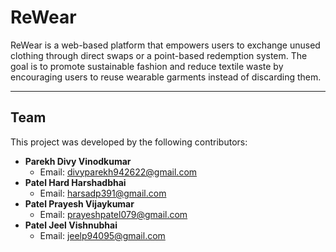 # ReWear

ReWear is a web-based platform that empowers users to exchange unused clothing through direct swaps or a point-based redemption system. The goal is to promote sustainable fashion and reduce textile waste by encouraging users to reuse wearable garments instead of discarding them.

---

## Team

This project was developed by the following contributors:
* **Parekh Divy Vinodkumar**
    * Email: divyparekh942622@gmail.com
* **Patel Hard Harshadbhai**
    * Email: harsadp391@gmail.com
* **Patel Prayesh Vijaykumar**
    * Email: prayeshpatel079@gmail.com
* **Patel Jeel Vishnubhai**
    * Email: jeelp94095@gmail.com

